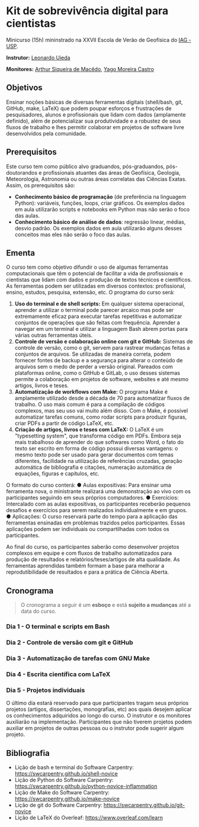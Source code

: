 # Kit de sobrevivência digital para cientistas

Minicurso (15h) mininstrado na XXVII Escola de Verão de Geofísica do [IAG - USP](https://www.iag.usp.br/).

**Instrutor:**
[Leonardo Uieda](https://www.leouieda.com/)

**Monitores:**
[Arthur Siqueira de Macêdo](https://github.com/arthursmacedo),
[Yago Moreira Castro](https://github.com/YagoMCastro)

## Objetivos

Ensinar noções básicas de diversas ferramentas digitais (shell/bash, git, GitHub, make, LaTeX) que podem poupar
esforços e frustrações de pesquisadores, alunos e profissionais que lidam com dados (amplamente definido), além
de potencializar sua produtividade e a robustez de seus fluxos de trabalho e lhes permitir colaborar em projetos
de software livre desenvolvidos pela comunidade.

## Prerequisitos

Este curso tem como público alvo graduandos, pós-graduandos, pós-doutorandos e profissionais atuantes das áreas de Geofísica, Geologia, Meteorologia, Astronomia ou outras áreas correlatas das Ciências Exatas. Assim, os prerequisitos são:

* **Conhecimento básico de programação** (de preferência na linguagem Python): variáveis, funções, loops, criar gráficos. Os exemplos dados em aula utilizarão scripts e notebooks em Python mas não serão o foco das aulas.
* **Conhecimento básico de análise de dados**: regressão linear, médias, desvio padrão. Os exemplos dados em aula utilizarão alguns desses conceitos mas eles não serão o foco das aulas.

## Ementa

O curso tem como objetivo difundir o uso de algumas ferramentas computacionais que têm o potencial de facilitar
a vida de profissionais e cientistas que lidam com dados e produção de textos técnicos e científicos. As
ferramentas podem ser utilizadas em diversos contextos: profissional, ensino, estudos, pesquisa, extensão, etc.
O programa do curso será:

1. **Uso do terminal e de shell scripts:** Em qualquer sistema operacional, aprender a utilizar o terminal pode parecer arcaico mas pode ser extremamente eficaz para executar tarefas repetitivas e automatizar conjuntos de operações que são feitas com frequência. Aprender a navegar em um terminal e utilizar a linguagem Bash abrem portas para várias outras ferramentas úteis.
2. **Controle de versão e colaboração online com git e GitHub:** Sistemas de controle de versão, como o git, servem para rastrear mudanças feitas a conjuntos de arquivos. Se utilizadas de maneira correta, podem fornecer fontes de backup e a segurança para alterar o conteúdo de arquivos sem o medo de perder a versão original. Pareados com plataformas online, como o GitHub e GitLab, o uso desses sistemas permite a colaboração em projetos de software, websites e até mesmo artigos, livros e teses.
3. **Automatização de workflows com Make:** O programa Make é amplamente utilizado desde a década de 70 para automatizar fluxos de trabalho. O uso mais comum é para a compilação de códigos complexos, mas seu uso vai muito além disso. Com o Make, é possível automatizar tarefas comuns, como rodar scripts para produzir figuras, criar PDFs a partir de código LaTeX, etc.
4. **Criação de artigos, livros e teses com LaTeX:** O LaTeX é um "typesetting system", que transforma código em PDFs. Embora seja mais trabalhoso de aprender do que softwares como Word, o fato do texto ser escrito em forma de código possui diversas vantagens: o mesmo texto pode ser usado para gerar documentos com temas diferentes, facilidade na utilização de referências cruzadas, geração automática de bibliografia e citações, numeração automática de equações, figuras e capítulos, etc.

O formato do curso conterá:
● Aulas expositivas: Para ensinar uma ferramenta nova, o ministrante realizará uma demonstração ao vivo com os participantes seguindo em seus próprios computadores.
● Exercícios: Intercalado com as aulas expositivas, os participantes receberão pequenos desafios e exercícios para serem realizados individualmente e em grupos.
● Aplicações: O curso reservará parte do tempo para a aplicação das ferramentas ensinadas em problemas trazidos pelos participantes. Essas aplicações podem ser individuais ou compartilhadas com todos os participantes.

Ao final do curso, os participantes saberão como desenvolver projetos complexos em equipe e com fluxos de
trabalho automatizados para produção de resultados e relatórios/teses/artigos de alta qualidade. As ferramentas
aprendidas também formam a base para melhorar a reprodutibilidade de resultados e para a prática de Ciência
Aberta.

## Cronograma

> O cronograma a seguir é um **esboço** e está **sujeito a mudanças** até a data do curso.

### Dia 1 - O terminal e scripts em Bash

### Dia 2 - Controle de versão com git e GitHub

### Dia 3 - Automatização de tarefas com GNU Make

### Dia 4 - Escrita científica com LaTeX

### Dia 5 - Projetos individuais

O último dia estará reservado para que participantes tragam seus próprios projetos (artigos, dissertações, monografias, etc) aos quais desejem aplicar os conhecimentos adquiridos ao longo do curso. O instrutor e os monitores auxiliarão na implementação. Participantes que não tiverem projetos podem auxiliar em projetos de outras pessoas ou o instrutor pode sugerir algum projeto.

## Bibliografia

* Lição de bash e terminal do Software Carpentry: https://swcarpentry.github.io/shell-novice
* Lição de Python do Software Carpentry: https://swcarpentry.github.io/python-novice-inflammation
* Lição de Make do Software Carpentry: https://swcarpentry.github.io/make-novice
* Lição de git do Software Carpentry: https://swcarpentry.github.io/git-novice
* Lição de LaTeX do Overleaf: https://www.overleaf.com/learn
